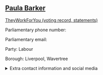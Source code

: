 ## <a href="https://members.parliament.uk/member/4828/contact">Paula Barker</a>

<a href="https://www.theyworkforyou.com/mp/25819/paula_barker/liverpool%2C_wavertree">TheyWorkForYou (voting record, statements)</a> 

Parliamentary phone number:  

Parliamentary email:  

Party: Labour 

Borough: Liverpool, Wavertree 

<details><summary>Extra contact information and social media</summary> 
<li>Website:</li>
<li>Twitter:</li>
<li>Constituency office phone number: 01517245767</li>
<li>Constituency office email:</li>
<li>Facebook:</li>
<li>Instagram:</li>
<li>Youtube:</li>
<li>Linkedin:</li>
<li>Government department phone number:</li>
<li>Government department email:</li>
<li>Threads:</li>
<li>Party office phone number:</li>
<li>Party office email:</li>
<li>Tiktok:</li>
</details>